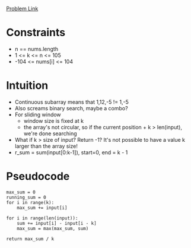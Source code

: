 [Problem Link](https://leetcode.com/problems/maximum-average-subarray-i/)

# Constraints

 - n == nums.length
 - 1 <= k <= n <= 105
 - -104 <= nums[i] <= 104

# Intuition
 - Continuous subarray means that 1,12,-5 != 1,-5
 - Also screams binary search, maybe a combo?
 - For sliding window
   - window size is fixed at k
   - the array's not circular, so if the current position + k > len(input), we're done searching
 - What if k > size of input? Return -1? It's not possible to have a value k larger than the array size!
 - r_sum = sum(input[0:k-1]), start=0, end = k - 1

# Pseudocode

```
max_sum = 0
running_sum = 0
for i in range(k):
    max_sum += input[i]

for i in range(len(input)):
    sum += input[i] - input[i - k]
    max_sum = max(max_sum, sum)

return max_sum / k
```
